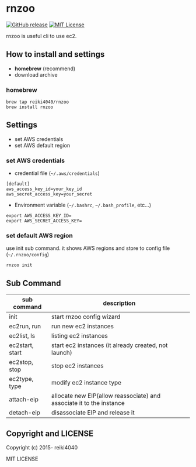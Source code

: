 rnzoo
====

[![GitHub release](http://img.shields.io/github/release/reiki4040/rnzoo.svg?style=flat-square)][release]
[![MIT License](http://img.shields.io/badge/license-MIT-blue.svg?style=flat-square)][license]

[release]: https://github.com/reiki4040/rnzoo/releases
[license]: https://github.com/reiki4040/rnzoo/blob/master/LICENSE

rnzoo is useful cli to use ec2.

## How to install and settings

- **homebrew** (recommend)
- download archive

### homebrew

```
brew tap reiki4040/rnzoo
brew install rnzoo
```

## Settings

- set AWS credentials
- set AWS default region

### set AWS credentials

* credential file (`~/.aws/credentials`)

```
[default]
aws_access_key_id=your_key_id
aws_secret_access_key=your_secret
```

* Environment variable (`~/.bashrc`, `~/.bash_profile`, etc...)

```
export AWS_ACCESS_KEY_ID=
export AWS_SECRET_ACCESS_KEY=
```

### set default AWS region

use init sub command. it shows AWS regions and store to config file (`~/.rnzoo/config`)

```
rnzoo init
```

## Sub Command

| sub command | description |
|-------------|-------------|
| init | start rnzoo config wizard |
| ec2run, run | run new ec2 instances |
| ec2list, ls | listing ec2 instances |
| ec2start, start | start ec2 instances (it already created, not launch) |
| ec2stop, stop | stop ec2 instances |
| ec2type, type | modify ec2 instance type |
| attach-eip | allocate new EIP(allow reassociate) and associate it to the instance |
| detach-eip | disassociate EIP and release it |

## Copyright and LICENSE

Copyright (c) 2015- reiki4040

MIT LICENSE
